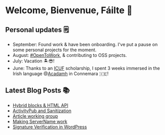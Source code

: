 # Welcome, Bienvenue, Fáilte 👋

## Personal updates 🗒
- September: Found work & have been onboarding. I've put a pause on some personal projects for the moment.
- August: [#OpenToWork](https://www.linkedin.com/in/django-doucet/), & contributing to OSS projects.
- July: Vacation 🏝😎!
- June: Thanks to an [ICUF](https://www.icuf.ie/) scholarship, I spent 3 weeks immersed in the Irish language @[Acadamh](https://www.acadamh.ie/) in Connemara 🇮🇪!


## Latest Blog Posts 📚
<!-- BLOG-POST-LIST:START -->
- [Hybrid blocks &amp; HTML API](https://mediaformat.org/2024/08/hybrid-blocks-html-api/?utm_source=rss&utm_medium=rss&utm_campaign=hybrid-blocks-html-api)
- [ActivityPub and Sanitization](https://mediaformat.org/2024/07/activitypub-and-sanitization/?utm_source=rss&utm_medium=rss&utm_campaign=activitypub-and-sanitization)
- [Article working group](https://mediaformat.org/2024/02/article-working-group/?utm_source=rss&utm_medium=rss&utm_campaign=article-working-group)
- [Making ServerName work](https://mediaformat.org/2024/01/making-servername-work/?utm_source=rss&utm_medium=rss&utm_campaign=making-servername-work)
- [Signature Verification in WordPress](https://mediaformat.org/2023/10/signature-verification-in-wordpress/?utm_source=rss&utm_medium=rss&utm_campaign=signature-verification-in-wordpress)
<!-- BLOG-POST-LIST:END -->
